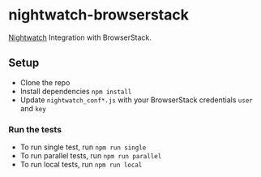 # nightwatch-browserstack

[Nightwatch](http://nightwatchjs.org/) Integration with BrowserStack.

## Setup

- Clone the repo
- Install dependencies `npm install`
- Update `nightwatch_conf*.js` with your BrowserStack credentials `user` and `key`

### Run the tests

- To run single test, run `npm run single`
- To run parallel tests, run `npm run parallel`
- To run local tests, run `npm run local`
